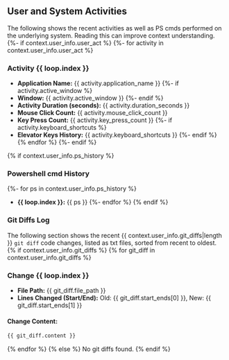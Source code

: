 ## User and System Activities
The following shows the recent activities as well as PS cmds performed on the underlying system. Reading this can improve context understanding.
{%- if context.user_info.user_act %}
{%- for activity in context.user_info.user_act %}
### Activity {{ loop.index }}
- **Application Name:** {{ activity.application_name }}
{%- if activity.active_window %}
- **Window:** {{ activity.active_window }}
{%- endif %}
- **Activity Duration (seconds):** {{ activity.duration_seconds }}
- **Mouse Click Count:** {{ activity.mouse_click_count }}
- **Key Press Count:** {{ activity.key_press_count }}
{%- if activity.keyboard_shortcuts %}
- **Elevator Keys History:** {{ activity.keyboard_shortcuts }}
{%- endif %}
{% endfor %}
{%- endif %}

{% if context.user_info.ps_history %}
### Powershell cmd History
{%- for ps in context.user_info.ps_history %}
- **{{ loop.index }}:** {{ ps }}
{%- endfor %}
{% endif %}

### Git Diffs Log
The following section shows the recent {{ context.user_info.git_diffs|length }} `git diff` code changes, listed as txt files, sorted from recent to oldest.
{% if context.user_info.git_diffs %}
{% for git_diff in context.user_info.git_diffs %}
### Change {{ loop.index }}
- **File Path:** {{ git_diff.file_path }}
- **Lines Changed (Start/End):** Old: {{ git_diff.start_ends[0] }}, New: {{ git_diff.start_ends[1] }}
#### Change Content:
```txt
{{ git_diff.content }}
```
{% endfor %}
{% else %}
No git diffs found.
{% endif %}
